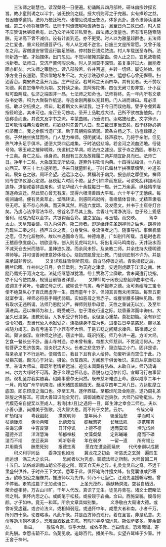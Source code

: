 <!-- { "loadSidebar": true } -->
　　三法师之聪慧也。读涅槃经一日便遍。初诵斯典四月部终。研味幽宗妙探玄旨。教小童则诱之以半字。诚无按剑之疑。授大机则泻之于完器。实有捧珍之益。昔因随季道销。法师乃梗迁杨府。诸僧见说咸云鲁汉。体多贡卦。遂令法师读涅槃经。遣二小师将箸随句。法师于时慷慨喉吻激扬音旨。旦至日角三帙已终。时人莫不庆赞请休嗟叹希有。此乃众所共知非私赞也。四法师之度量也。但有市易随索随酬。无论高下曾不减价。设有计直到还。亦不更受。时人以为雅量超群也。五法师之仁爱也。重义轻财遵菩萨行。有人从乞咸不逆言。日施三文是所常愿。又曾于隆冬之月。客僧道安冒雪远行腨足皆破。停村数日溃烂脓流。村人车载送至寺所。法师新造一帔。才始擐体。出门忽见。不觉以帔掩其脓血。傍人止之曰。宜觅故物莫污新者。法师曰。交济严苦何暇求余。时人见闻莫不深赞。虽复事非过大。而能者固亦鲜矣。六法师之策励也。读八部般若。各并百遍。并转一切经。屡讫终始。修净方业日夜翘勤。莹佛僧地希生不动。大分涂跣恐损众生。运想标心曾无懈替。扫洒香台。类安养之莲开九品。庄严经室。若鹫岭之天雨四华。其有见者。无不赞叹功德。躬自忘倦毕命为期。又转读之余。念阿弥陀佛。四仪无阙寸影非空。计小豆粒可盈两载。弘济之端固非一品。七法师之知命也。法师将终。先一年内所有文章杂书史等。积为大聚裂作纸泥。寺造金刚两躯以充其用。门人进而谏曰。尊必须纸。敢以空纸换之。师曰。耽着斯文久来误我。岂于今日而误他哉。譬乎令餐鸩毒指径崄途。其未可也。废正业习傍功。圣开上品耽成大过。己所不欲勿施他矣。门徒称善而退。其说文及字书之流。幸蒙曲赐。乃垂诲曰。汝略披经史。文字薄识。宜可钦情胜典勿着斯累。将欲终时先告门人曰。吾三数日定当去矣。然于终际必抱扫帚而亡。我之余骸当遗广泽。后于晨朝俯临清涧。萧条白杨之下。彷徨绿篠之侧。孑然独坐执彗而终。门人慧力禅师。侵明就谒。怪声寂尔。乃将手亲附。但见热气冲头足手俱冷。遂便大哭四远咸集。于时法侣悲啼。若金河之流血洒地。俗徒号恸。等玉岭之摧碎明珠。伤道树之早凋。叹法舟之遽没。窆于寺之西园。春秋六十三矣。身亡之后。缘身资。具但有三衣及故鞋履二两并随宜卧具而已。法师亡日。净年十二矣。大象既去无所依投。遂弃外书钦情内典。十四得沾缁侣。十八拟向西天。至三十七方遂所愿。净来日就墓辞礼。于时已霜林半拱宿草填茔。神道虽疏。展如在之敬。周环企望。述远涉之心。冀福利于幽灵。报慈颜之厚德矣。禅师则专意律仪澄心定潋。昼夜勤六时而不倦。旦夕引四辈而忘疲。可谓处乱非諠闹而逾静。道俗咸委非曲亲也。诵法华经六十余载每日一周。计二万余遍。纵经隋季版荡逐命波迁。然此契心曾无有废。现得六根清善四大平和。六十年中了无他疾。每俯涧诵经。便有灵禽萃止。堂隅转读。则感鸣鸡就听。善缘情体音律。尤精草隶唱导无尽。虽不存心外典。而天纵其然。所造六度颂。及发愿文。并书于土窟寺灯台矣。乃虔心洁净写法华经。极铨名手尽其上施。含香吐气清净洗浴。忽于经上爰感舍利。经成乃帖以金字。共银钩而合彩。盛之宝函。与玉轴。而交映。
　　驾幸太山。天皇知委请。将入内供养。斯二师者。即是继踵先圣朗禅师之后也。朗禅师乃现生二秦之时。扬声五众之表。分身受供。身流供者之门。随事导机。事惬机情之愿。但为化超物外。故以神通而命寺焉。神德难思。广如别传所载。当是时也君王稽首僚庶虔心。初欲造寺。创入则见虎叫北川。将出复闻马鸣南谷。天井汲水而不减天仓去米而随平。虽神迹久湮。而余风未殄。及亲教二师。并余住持大德明德禅师等。并可谓善闲律意妙体经心。烧指焚肌曾无此教。门徒训匠制不许为。并是亲承固非传说。
　　又复详观往哲侧听前规。自白马停辔之初。青象挂鞍之后。腾兰启曜。作神州之日月。会显垂则。为天府之津梁。安远则虎踞于江汉之南。休励乃鹰扬于河济之北。法徒绍继慧潋犹清。俗士赞称芳尘靡歇。曾未闻遣行烧指。亦不见令使焚身。规镜目前智者详悉。
　　又禅师每于闲夜见悲龆丱曲申进诱。或调言于黄叶。令蠲忆母之忧。或喻说于乌禽。希怀报养之德。汝可务绍隆三宝令使不绝莫纵心于百氏而虚弃一生。既而童年十岁。但领其言而未闲深旨。每至五更就室参请。禅师必将慈手赐抚弱肩。实如慈母之育赤子。或餐甘膳多辍味见贻。但有取求无违所请。法师乃恩励父严。禅师则慈申母爱。天性之重诚无以加。及至年满进具。还以禅师为和上。既受戒已。忽于清夜行道之际。烧香垂涕而申诲曰。大圣久已涅槃。法教讹替。人多乐受少有持者。汝但坚心重禁。莫犯初篇。余有罪愆设令犯者。吾当代汝入地狱受之。烧指烧身不应为也。进奉旨日幸蒙慈悲。赐以圣戒随力竭志。敢有亏违虽于小罪有怀大惧。于是五稔之间精求律典。砺律师之文疏。颇议幽深。宣律师之钞述。窃谈中旨。既识持犯。师乃令讲一遍。方听大经。乞食一餐长坐不卧。虽山寺村遥。亦未曾有废。每想大师慈训。不觉流泪何从。方验菩萨之恩济苦类。投炎炽之大火。长者之悲念穷子。窥迮隘之小门。固非是谬。每亲承足下不行远听。便赐告曰。我目下且有余人给侍。勿废听读而空住于此。乃杖锡东魏。颇沉心于对法。摄论。负笈西京。方阅想于俱舍唯识。来日从京重归故里。亲请大师曰。尊既年老情希远游。追览未闻冀有弘益。未敢自决。师乃流诲曰。尔为大缘时不可再。激于义理岂怀私恋。吾脱存也见尔传灯。宜即可行勿事留顾。观礼圣踪我实随喜。绍隆事重尔无间然。既奉慈听难违上命。遂以咸亨二年十一月。附舶广州举帆南海。缘历诸国振锡西天。至咸亨四年二月八日。方达耽摩立底国。即东印度之海口也。停至五月。逐伴西征。至那烂陀及金刚座。遂乃周礼圣踪旋之佛誓耳。可谓大善知识能全梵行。调御诚教斯岂爽欤。大师乃应物挺生。为代模范亲自提奖以至成人。若海[木/且]之遇将一目。即生津之幸会二师也。夫以小善小惠。尚播美于弦歌。况大智大恩。而不传于文赞。云尔。
　　令哉父母　　旷劫相持　　粤我龆龀
　　携就明师　　童年尚小　　辍爱抽悲
　　学而时习　　杖德箴规　　俦命两曜
　　比德双仪　　砺我慧锷　　长我法肌
　　提携鞠育　　亲诲忘疲　　中宵废寝
　　日旰停饥　　上德不德　　远而莫知
　　埋光岱岭　　蕴德齐涯　　洋洋慧海
　　郁郁禅枝　　文藻粲粲　　定彩曦曦
　　磨而不磷　　涅而不缁　　坐迁表异
　　鸡听彰奇　　年在弱岁　　一留一遗
　　所有福业　　并用熏资　　酬恩死别
　　报德生离
　　愿在在遭会而延庆　　代代奉训以成褫
　　积义利乎同岳　　委净定也如池
　　冀龙花之初会　听慈氏之玄漪　遍四生而运想　满三大之长只。
　　恐闻者以为凭虚。聊疏法师之所制。大师曾因二月十五日。法俗咸诣南山朗公圣迹之所。观天仓天井之异。礼灵龛灵庙之奇。不远千里盛兴供养。于时齐王下文学。悉萃于此。俱怀笔海并擅文峰。各竞囊锥咸矜匮玉。欲咏朗公之庙像共。推法师以为先作。师乃不让当仁。江池先溢援翰写壁。曾不停毫。走笔成篇了无加点诗曰。
　　上圣光茂烈。英猷畅溟海。空谷自栖迟。荣命虚相待。万古山川旷。千年人代改。真识了无生。徒见丹青在。诸文士既睹法师之制。俱怀内恧之心。或阁笔于松枝。或投砚于岩曲。佥曰。西施显貌。嫫母何颜。才子如林。竟无一和耳。所余文章具如别集。
　　义净敬白大周诸大德。或曾听受虚筵。或咨论法义。或相知弱冠。或通怀中年。咸悉大者和南。小者千万。所列四十条。论要略事。凡此所录。并是西方师资现行。着在圣言。非是私意。夫命等逝川朝不谋夕。恐难面叙致此先陈。有暇时寻幸昭远意。斯依萨婆多。非余部矣。
　　重曰。
　　敬陈令则。恢乎大猷。咸依圣教。岂曰情求。恐难面谒。寄此先酬。幸愿击辕不弃。刍荛见收。追踪百代。播美千秋。实望齐鹫峰于少室。并王舍于神州。
